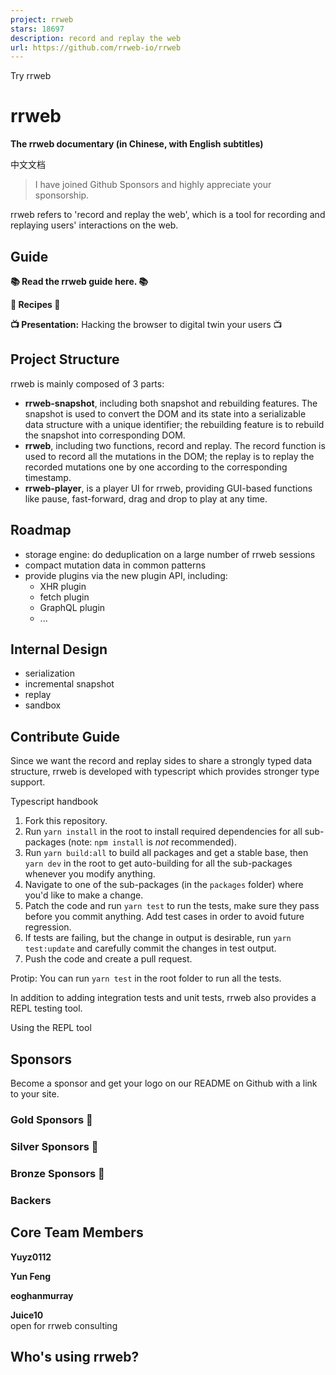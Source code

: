 ```yaml
---
project: rrweb
stars: 18697
description: record and replay the web
url: https://github.com/rrweb-io/rrweb
---
```


Try rrweb

rrweb
=====

**The rrweb documentary (in Chinese, with English subtitles)**

中文文档

> I have joined Github Sponsors and highly appreciate your sponsorship.

rrweb refers to 'record and replay the web', which is a tool for recording and replaying users' interactions on the web.

Guide
-----

**📚 Read the rrweb guide here. 📚**

**🍳 Recipes 🍳**

**📺 Presentation:** Hacking the browser to digital twin your users 📺

Project Structure
-----------------

rrweb is mainly composed of 3 parts:

-   **rrweb-snapshot**, including both snapshot and rebuilding features. The snapshot is used to convert the DOM and its state into a serializable data structure with a unique identifier; the rebuilding feature is to rebuild the snapshot into corresponding DOM.
-   **rrweb**, including two functions, record and replay. The record function is used to record all the mutations in the DOM; the replay is to replay the recorded mutations one by one according to the corresponding timestamp.
-   **rrweb-player**, is a player UI for rrweb, providing GUI-based functions like pause, fast-forward, drag and drop to play at any time.

Roadmap
-------

-   storage engine: do deduplication on a large number of rrweb sessions
-   compact mutation data in common patterns
-   provide plugins via the new plugin API, including:
    -   XHR plugin
    -   fetch plugin
    -   GraphQL plugin
    -   ...

Internal Design
---------------

-   serialization
-   incremental snapshot
-   replay
-   sandbox

Contribute Guide
----------------

Since we want the record and replay sides to share a strongly typed data structure, rrweb is developed with typescript which provides stronger type support.

Typescript handbook

1.  Fork this repository.
2.  Run `yarn install` in the root to install required dependencies for all sub-packages (note: `npm install` is _not_ recommended).
3.  Run `yarn build:all` to build all packages and get a stable base, then `yarn dev` in the root to get auto-building for all the sub-packages whenever you modify anything.
4.  Navigate to one of the sub-packages (in the `packages` folder) where you'd like to make a change.
5.  Patch the code and run `yarn test` to run the tests, make sure they pass before you commit anything. Add test cases in order to avoid future regression.
6.  If tests are failing, but the change in output is desirable, run `yarn test:update` and carefully commit the changes in test output.
7.  Push the code and create a pull request.

Protip: You can run `yarn test` in the root folder to run all the tests.

In addition to adding integration tests and unit tests, rrweb also provides a REPL testing tool.

Using the REPL tool

Sponsors
--------

Become a sponsor and get your logo on our README on Github with a link to your site.

### Gold Sponsors 🥇

### Silver Sponsors 🥈

### Bronze Sponsors 🥉

### Backers

Core Team Members
-----------------

  
**Yuyz0112**  
  

  
**Yun Feng**  
  

  
**eoghanmurray**  
  

  
**Juice10**  
open for rrweb consulting

Who's using rrweb?
------------------
